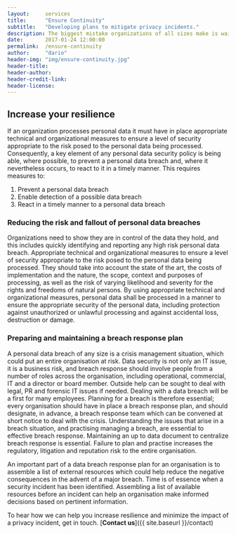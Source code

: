 ```yaml
---
layout:     services
title:      "Ensure Continuity"
subtitle:   "Developing plans to mitigate privacy incidents."
description: The biggest mistake organizations of all sizes make is waiting until after a privacy incident or cyber-attack to define a continuity plan. It may be too late!"
date:       2017-01-24 12:00:00
permalink:  /ensure-continuity
author:     "dario"
header-img: "img/ensure-continuity.jpg"
header-title:
header-author:
header-credit-link:
header-license:
---
```


## Increase your resilience
If an organization processes personal data it must have in place appropriate technical and organizational measures to ensure a level of security appropriate to the risk posed to the personal data being processed. Consequently, a key element of any personal data security policy is being able, where possible, to prevent a personal data breach and, where it nevertheless occurs, to react to it in a timely manner. This requires measures to:

1.	Prevent a personal data breach
2.	Enable detection of a possible data breach
3.	React in a timely manner to a personal data breach

### Reducing the risk and fallout of personal data breaches
Organizations need to show they are in control of the data they hold, and this includes quickly identifying and reporting any high risk personal data breach. Appropriate technical and organizational measures to ensure a level of security appropriate to the risk posed to the personal data being processed. They should take into account the state of the art, the costs of implementation and the nature, the scope, context and purposes of processing, as well as the risk of varying likelihood and severity for the rights and freedoms of natural persons. By using appropriate technical and organizational measures, personal data shall be processed in a manner to ensure the appropriate security of the personal data, including protection against unauthorized or unlawful processing and against accidental loss, destruction or damage.

### Preparing and maintaining a breach response plan
A personal data breach of any size is a crisis management situation, which could put an entire organisation at risk. Data security is not only an IT issue, it is a business risk, and breach response should involve people from a number of roles across the organisation, including operational, commercial, IT and a director or board member. Outside help can be sought to deal with legal, PR and forensic IT issues if needed. Dealing with a data breach will be a first for many employees. Planning for a breach is therefore essential; every organisation should have in place a breach response plan, and should designate, in advance, a breach response team which can be convened at short notice to deal with the crisis. Understanding the issues that arise in a breach situation, and practising managing a breach, are essential to effective breach response. Maintaining an up to data document to centralize breach response is essential. Failure to plan and practise increases the regulatory, litigation and reputation risk to the entire organisation.

An important part of a data breach response plan for an organisation is to assemble a list of external resources which could help reduce the negative consequences in the advent of a major breach. Time is of essence when a security incident has been identified. Assembling a list of available resources before an incident can help an organisation make informed decisions based on pertinent information.

To hear how we can help you increase resilience and minimize the impact of a privacy incident, get in touch. [**Contact us**]({{ site.baseurl }}/contact)
